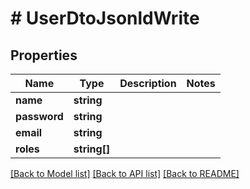 # # UserDtoJsonldWrite

## Properties

Name | Type | Description | Notes
------------ | ------------- | ------------- | -------------
**name** | **string** |  |
**password** | **string** |  |
**email** | **string** |  |
**roles** | **string[]** |  |

[[Back to Model list]](../../README.md#models) [[Back to API list]](../../README.md#endpoints) [[Back to README]](../../README.md)
